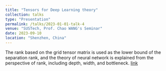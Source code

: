 ```yaml
---
title: "Tensors for Deep Learning theory"
collection: talks
type: "Presentation"
permalink: /talks/2023-01-01-talk-4
venue: "SUSTech, Prof. Chao WANG's Seminar"
date: 2023-09-10
location: "Shenzhen, China"
---
```


The rank based on the grid tensor matrix is used as the lower bound of the separation rank, and the theory of neural network is explained from the perspective of rank, including depth, width, and bottleneck. [link](http://xtwusamantha.github.io/files/Semniar-Tensors.pdf)

